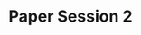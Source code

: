 ---
slug: paper-session-2
type: event
event_type: Paper Session
title: Paper Session 2
venue: VOGELFREI
status: ready
date_time: Wednesday, April 19th, 11:30
chair: $paz-ivan
schedule:
    -   time: t11:30
        item: $floating-gold-an-international-collaboration-through-estuary
    -   time: t11:50
        item: $mosaik-staging-contemporary-ai-performance-reflections-on-live-e
    -   time: t12:10
        item: $be-brief-convergences-and-possibilities-of-live-coding-and
    -   time: t12:30
        item: Questions & Discussion
---